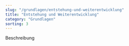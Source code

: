 ```yaml
---
slug: "/grundlagen/entstehung-und-weiterentwicklung"
title: "Entstehung und Weiterentwicklung"
category: "Grundlagen"
sorting: 3
---
```


Beschreibung